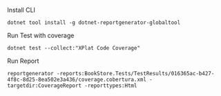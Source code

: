 ﻿Install CLI 

```
dotnet tool install -g dotnet-reportgenerator-globaltool
```

Run Test with coverage

```
dotnet test --collect:"XPlat Code Coverage"
```

Run Report

```
reportgenerator -reports:BookStore.Tests/TestResults/016365ac-b427-4f8c-8d25-8ea502e3a436/coverage.cobertura.xml -targetdir:CoverageReport -reporttypes:Html
```
